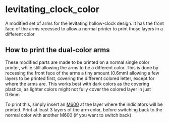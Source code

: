 # levitating_clock_color
A modified set of arms for the levitating hollow-clock design. It has the front face of the arms recessed to allow a normal printer to print those layers in a different color


## How to print the dual-color arms

These modified parts are made to be printed on a normal single color printer,
while still allowing the arms to be a different color.
This is done by recessing the front face of the arms a tiny amount (0.6mm) allowing a few layers to be printed first,
covering the different colored letter, except for where the arms are.
This works best with dark colors as the covering plastics, as lighter colors might not fully cover the colored layer in just 0.6mm

To print this, simply insert an [M600](https://reprap.org/wiki/G-code#M600:_Filament_change_pause) at the layer where the indiciators will be printed.
Print at least 3 layers of the arm color, before switching back to the normal color with another M600 (if you want to switch back)

